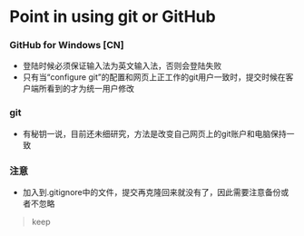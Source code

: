 # Point in using git or GitHub

### GitHub for Windows [CN]

+ 登陆时候必须保证输入法为英文输入法，否则会登陆失败
+ 只有当“configure git”的配置和网页上正工作的git用户一致时，提交时候在客户端所看到的才为统一用户修改

### git

+ 有秘钥一说，目前还未细研究，方法是改变自己网页上的git账户和电脑保持一致


### 注意

+ 加入到.gitignore中的文件，提交再克隆回来就没有了，因此需要注意备份或者不忽略



> keep